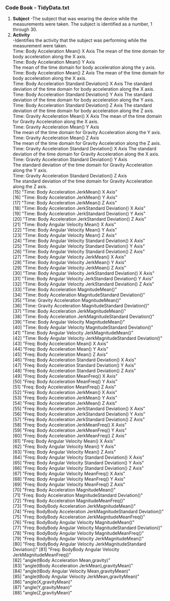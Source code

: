 ### Code Book - TidyData.txt
1. **Subject**
	-The subject that was wearing the device while the measurements were taken. The subject is identified as a number, 1 through 30.                                            
2. **Activity**                 
	-Identifies the activity that the subject was performing while the measurement were taken.                                 
Time: Body Acceleration Mean() X Axis
	The mean of the time domain for body acceleration along the X axis.                       
Time: Body Acceleration Mean() Y Axis  
	The mean of the time domain for body acceleration along the y axis.                         
Time: Body Acceleration Mean() Z Axis
	The mean of the time domain for body acceleration along the X axis.                          
Time: Body Acceleration Standard Deviation() X Axis
	The standard deviation of the time domain for body acceleration along the X axis.             
Time: Body Acceleration Standard Deviation() Y Axis
 	The standard deviation of the time domain for body acceleration along the Y axis.          
Time: Body Acceleration Standard Deviation() Z Axis
	The standard deviation of the time domain for body acceleration along the Z axis.
Time: Gravity Acceleration Mean() X Axis
	The mean of the time domain for Gravity Acceleration along the X axis.                      
Time: Gravity Acceleration Mean() Y Axis     
	The mean of the time domain for Gravity Acceleration along the Y axis.                  
Time: Gravity Acceleration Mean() Z Axis      
	The mean of the time domain for Gravity Acceleration along the Z axis.          
Time: Gravity Acceleration Standard Deviation() X Axis
	The standard deviation of the time domain for Gravity Acceleration along the X axis.           
Time: Gravity Acceleration Standard Deviation() Y Axis     
	The standard deviation of the time domain for Gravity Acceleration along the Y axis.     
Time: Gravity Acceleration Standard Deviation() Z Axis    
	The standard deviation of the time domain for Gravity Acceleration along the Z axis.      
[15] "Time: Body Acceleration JerkMean() X Axis"                        
[16] "Time: Body Acceleration JerkMean() Y Axis"                        
[17] "Time: Body Acceleration JerkMean() Z Axis"                        
[18] "Time: Body Acceleration JerkStandard Deviation() X Axis"          
[19] "Time: Body Acceleration JerkStandard Deviation() Y Axis"          
[20] "Time: Body Acceleration JerkStandard Deviation() Z Axis"          
[21] "Time: Body Angular Velocity Mean() X Axis"                        
[22] "Time: Body Angular Velocity Mean() Y Axis"                        
[23] "Time: Body Angular Velocity Mean() Z Axis"                        
[24] "Time: Body Angular Velocity Standard Deviation() X Axis"          
[25] "Time: Body Angular Velocity Standard Deviation() Y Axis"          
[26] "Time: Body Angular Velocity Standard Deviation() Z Axis"          
[27] "Time: Body Angular Velocity JerkMean() X Axis"                    
[28] "Time: Body Angular Velocity JerkMean() Y Axis"                    
[29] "Time: Body Angular Velocity JerkMean() Z Axis"                    
[30] "Time: Body Angular Velocity JerkStandard Deviation() X Axis"      
[31] "Time: Body Angular Velocity JerkStandard Deviation() Y Axis"      
[32] "Time: Body Angular Velocity JerkStandard Deviation() Z Axis"      
[33] "Time: Body Acceleration MagnitudeMean()"                          
[34] "Time: Body Acceleration MagnitudeStandard Deviation()"            
[35] "Time: Gravity Acceleration MagnitudeMean()"                       
[36] "Time: Gravity Acceleration MagnitudeStandard Deviation()"         
[37] "Time: Body Acceleration JerkMagnitudeMean()"                      
[38] "Time: Body Acceleration JerkMagnitudeStandard Deviation()"        
[39] "Time: Body Angular Velocity MagnitudeMean()"                      
[40] "Time: Body Angular Velocity MagnitudeStandard Deviation()"        
[41] "Time: Body Angular Velocity JerkMagnitudeMean()"                  
[42] "Time: Body Angular Velocity JerkMagnitudeStandard Deviation()"    
[43] "Freq: Body Acceleration Mean() X Axis"                            
[44] "Freq: Body Acceleration Mean() Y Axis"                            
[45] "Freq: Body Acceleration Mean() Z Axis"                            
[46] "Freq: Body Acceleration Standard Deviation() X Axis"              
[47] "Freq: Body Acceleration Standard Deviation() Y Axis"              
[48] "Freq: Body Acceleration Standard Deviation() Z Axis"              
[49] "Freq: Body Acceleration MeanFreq() X Axis"                        
[50] "Freq: Body Acceleration MeanFreq() Y Axis"                        
[51] "Freq: Body Acceleration MeanFreq() Z Axis"                        
[52] "Freq: Body Acceleration JerkMean() X Axis"                        
[53] "Freq: Body Acceleration JerkMean() Y Axis"                        
[54] "Freq: Body Acceleration JerkMean() Z Axis"                        
[55] "Freq: Body Acceleration JerkStandard Deviation() X Axis"          
[56] "Freq: Body Acceleration JerkStandard Deviation() Y Axis"          
[57] "Freq: Body Acceleration JerkStandard Deviation() Z Axis"          
[58] "Freq: Body Acceleration JerkMeanFreq() X Axis"                    
[59] "Freq: Body Acceleration JerkMeanFreq() Y Axis"                    
[60] "Freq: Body Acceleration JerkMeanFreq() Z Axis"                    
[61] "Freq: Body Angular Velocity Mean() X Axis"                        
[62] "Freq: Body Angular Velocity Mean() Y Axis"                        
[63] "Freq: Body Angular Velocity Mean() Z Axis"                        
[64] "Freq: Body Angular Velocity Standard Deviation() X Axis"          
[65] "Freq: Body Angular Velocity Standard Deviation() Y Axis"          
[66] "Freq: Body Angular Velocity Standard Deviation() Z Axis"          
[67] "Freq: Body Angular Velocity MeanFreq() X Axis"                    
[68] "Freq: Body Angular Velocity MeanFreq() Y Axis"                    
[69] "Freq: Body Angular Velocity MeanFreq() Z Axis"                    
[70] "Freq: Body Acceleration MagnitudeMean()"                          
[71] "Freq: Body Acceleration MagnitudeStandard Deviation()"            
[72] "Freq: Body Acceleration MagnitudeMeanFreq()"                      
[73] "Freq: BodyBody Acceleration JerkMagnitudeMean()"                  
[74] "Freq: BodyBody Acceleration JerkMagnitudeStandard Deviation()"    
[75] "Freq: BodyBody Acceleration JerkMagnitudeMeanFreq()"              
[76] "Freq: BodyBody Angular Velocity MagnitudeMean()"                  
[77] "Freq: BodyBody Angular Velocity MagnitudeStandard Deviation()"    
[78] "Freq: BodyBody Angular Velocity MagnitudeMeanFreq()"              
[79] "Freq: BodyBody Angular Velocity JerkMagnitudeMean()"              
[80] "Freq: BodyBody Angular Velocity JerkMagnitudeStandard Deviation()"
[81] "Freq: BodyBody Angular Velocity JerkMagnitudeMeanFreq()"          
[82] "angle(tBody Acceleration Mean,gravity)"                           
[83] "angle(tBody Acceleration JerkMean),gravityMean)"                  
[84] "angle(tBody Angular Velocity Mean,gravityMean)"                   
[85] "angle(tBody Angular Velocity JerkMean,gravityMean)"               
[86] "angle(X,gravityMean)"                                             
[87] "angle(Y,gravityMean)"                                             
[88] "angle(Z,gravityMean)"   